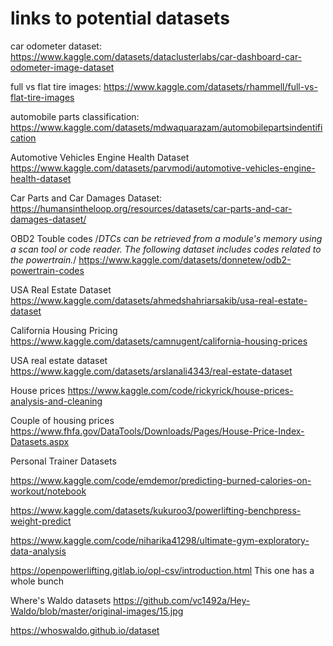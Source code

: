 # links to potential datasets

car odometer dataset:
https://www.kaggle.com/datasets/dataclusterlabs/car-dashboard-car-odometer-image-dataset

full vs flat tire images:
https://www.kaggle.com/datasets/rhammell/full-vs-flat-tire-images

automobile parts classification:
https://www.kaggle.com/datasets/mdwaquarazam/automobilepartsindentification

Automotive Vehicles Engine Health Dataset
https://www.kaggle.com/datasets/parvmodi/automotive-vehicles-engine-health-dataset

Car Parts and Car Damages Dataset:
https://humansintheloop.org/resources/datasets/car-parts-and-car-damages-dataset/

OBD2 Touble codes
/*DTCs can be retrieved from a module's memory using a scan tool or code reader. 
The following dataset includes codes related to the powertrain.*/
https://www.kaggle.com/datasets/donnetew/odb2-powertrain-codes

USA Real Estate Dataset
https://www.kaggle.com/datasets/ahmedshahriarsakib/usa-real-estate-dataset

California Housing Pricing
https://www.kaggle.com/datasets/camnugent/california-housing-prices

USA real estate dataset 
https://www.kaggle.com/datasets/arslanali4343/real-estate-dataset

House prices 
https://www.kaggle.com/code/rickyrick/house-prices-analysis-and-cleaning

Couple of housing prices 
https://www.fhfa.gov/DataTools/Downloads/Pages/House-Price-Index-Datasets.aspx


Personal Trainer Datasets

https://www.kaggle.com/code/emdemor/predicting-burned-calories-on-workout/notebook

https://www.kaggle.com/datasets/kukuroo3/powerlifting-benchpress-weight-predict

https://www.kaggle.com/code/niharika41298/ultimate-gym-exploratory-data-analysis

https://openpowerlifting.gitlab.io/opl-csv/introduction.html  This one has a whole bunch

Where's Waldo datasets
https://github.com/vc1492a/Hey-Waldo/blob/master/original-images/15.jpg

https://whoswaldo.github.io/dataset




